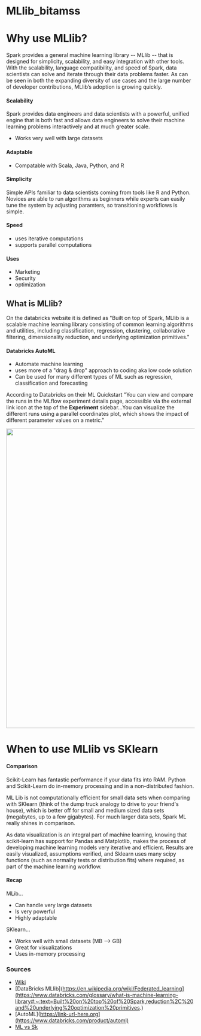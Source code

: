 # MLlib_bitamss

# Why use MLlib?

Spark provides a general machine learning library -- MLlib -- that is designed for simplicity, scalability, and easy integration with other tools. With the scalability, language compatibility, and speed of Spark, data scientists can solve and iterate through their data problems faster. As can be seen in both the expanding diversity of use cases and the large number of developer contributions, MLlib’s adoption is growing quickly.

#### Scalability
Spark provides data engineers and data scientists with a powerful, unified engine that is both fast and allows data engineers to solve their machine learning problems interactively and at much greater scale.
* Works very well with large datasets

#### Adaptable
* Compatable with Scala, Java, Python, and R

#### Simplicity
Simple APIs familiar to data scientists coming from tools like R and Python. Novices are able to run algorithms as beginners while experts can easily tune the system by adjusting paramters, so transitioning workflows is simple.

#### Speed
* uses iterative computations
* supports parallel computations

#### Uses
* Marketing
* Security
* optimization

## What is MLlib?
On the databricks website it is defined as "Built on top of Spark, MLlib is a scalable machine learning library consisting of common learning algorithms and utilities, including classification, regression, clustering, collaborative filtering, dimensionality reduction, and underlying optimization primitives."

#### Databricks AutoML
* Automate machine learning
* uses more of a "drag & drop" approach to coding aka low code solution
* Can be used for many different types of ML such as regression, classification and forecasting

According to Databricks on their ML Quickstart "You can view and compare the runs in the MLflow experiment details page, accessible via the external link icon at the top of the **Experiment** sidebar...You can visualize the different runs using a parallel coordinates plot, which shows the impact of different parameter values on a metric."

<img width="800" src="https://docs.databricks.com/_static/images/mlflow/quickstart/parallel-plot.png"/>

# When to use MLlib vs SKlearn

#### Comparison
Scikit-Learn has fantastic performance if your data fits into RAM. Python and Scikit-Learn do in-memory processing and in a non-distributed fashion. 

ML Lib is not computationally efficient for small data sets when comparing with SKlearn (think of the dump truck analogy to drive to your friend's house), which is better off for small and medium sized data sets (megabytes, up to a few gigabytes). For much larger data sets, Spark ML really shines in comparison.

As data visualization is an integral part of machine learning, knowing that scikit-learn has support for Pandas and Matplotlib, makes the process of developing machine learning models very iterative and efficient. Results are easily visualized, assumptions verified, and Sklearn uses many scipy functions (such as normality tests or distribution fits) where required, as part of the machine learning workflow.

#### Recap

MLib...
* Can handle very large datasets
* Is very powerful
* Highly adaptable

SKlearn...
* Works well with small datasets (MB --> GB)
* Great for visualizations
* Uses in-memory processing

### Sources
* [Wiki](https://en.wikipedia.org/wiki/Federated_learning)
* [DataBricks MLlib](https://en.wikipedia.org/wiki/Federated_learning](https://www.databricks.com/glossary/what-is-machine-learning-library#:~:text=Built%20on%20top%20of%20Spark,reduction%2C%20and%20underlying%20optimization%20primitives.)
* [AutoML](https://link-url-here.org](https://www.databricks.com/product/automl)
* [ML vs Sk](https://www.quora.com/How-is-scikit-learn-compared-with-Apache-Sparks-MLlib)



